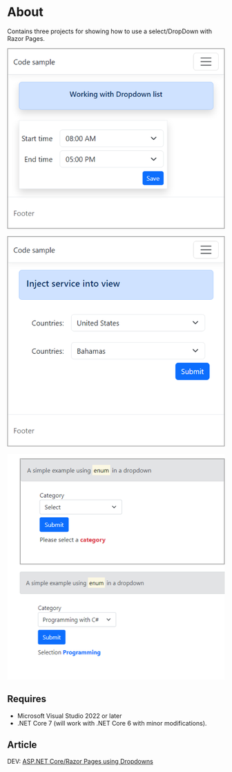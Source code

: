 # About

Contains three projects for showing how to use a select/DropDown with Razor Pages.

![Figure1](HoursApplication/assets/figure1.png)

![Figure1](InjectIntoViewApplication/assets/figure1.png)

![Title](DropdownEumRazorPages/assets/Title.png)

## Requires

- Microsoft Visual Studio 2022 or later
- .NET Core 7 (will work with .NET Core 6 with minor modifications).

## Article

DEV: [ASP.NET Core/Razor Pages using Dropdowns](https://dev.to/karenpayneoregon/-aspnet-corerazor-pages-using-dropdowns-3cl4)